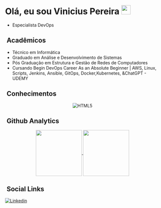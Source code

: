 <h1> Olá, eu sou Vinicius Pereira <img src="https://raw.githubusercontent.com/kaueMarques/kaueMarques/master/hi.gif" width="30px"></h1> 

- Especialista DevOps

## &nbsp;Acadêmicos

- Técnico em Informática
- Graduado em Análise e Desenvolvimento de Sistemas
- Pós Graduação em Estrutura e Gestão de Redes de Computadores
- Cursando Begin DevOps Career As an Absolute Beginner | AWS, Linux, Scripts, Jenkins, Ansible, GitOps, Docker,Kubernetes, &ChatGPT - UDEMY

## &nbsp;Conhecimentos
<p align="center">
  <img align="center" alt="HTML5" src="https://img.shields.io/badge/dynamic/json">
</p>

## &nbsp;Github Analytics
<p align="center"> 
  <a href="https://github.com/viniciuspereirx/github-readme-stats">
    <img height=150 align="center" src="https://github-readme-stats.vercel.app/api?username=viniciuspereirx&theme=bear" />
  </a>
  <a href="https://github.com/viniciuspereirx/convoychat">
    <img height=150 align="center" src="https://github-readme-stats.vercel.app/api/top-langs?username=viniciuspereirx&theme=bear&layout=compact&langs_count=8&card_width=320" />
  </a>
</p>

## &nbsp;Social Links
[![Linkedin](https://img.shields.io/badge/LinkedIn-0077B5?style=for-the-badge&logo=linkedin&logoColor=white)](https://www.linkedin.com/in/viniciuspereiradev/)


